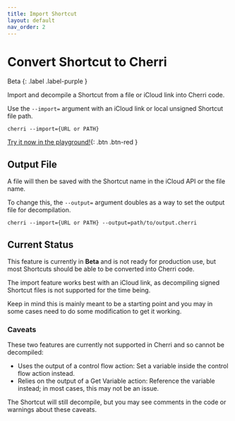 ```yaml
---
title: Import Shortcut
layout: default
nav_order: 2
---
```


# Convert Shortcut to Cherri

Beta
{: .label .label-purple }

Import and decompile a Shortcut from a file or iCloud link into Cherri code.

Use the `--import=` argument with an iCloud link or local unsigned Shortcut file path.

```console
cherri --import={URL or PATH}
```

[Try it now in the playground!](https://playground.cherrilang.org){: .btn .btn-red }

## Output File

A file will then be saved with the Shortcut name in the iCloud API or the file name.

To change this, the `--output=` argument doubles as a way to set the output file for decompilation.

```console
cherri --import={URL or PATH} --output=path/to/output.cherri
```

## Current Status

This feature is currently in **Beta** and is not ready for production use, but most Shortcuts should be able to be converted into Cherri code.

The import feature works best with an iCloud link, as decompiling signed Shortcut files is not supported for the time being.

Keep in mind this is mainly meant to be a starting point and you may in some cases need to do some modification to get it working.

### Caveats

These two features are currently not supported in Cherri and so cannot be decompiled:

- Uses the output of a control flow action: Set a variable inside the control flow action instead.
- Relies on the output of a Get Variable action: Reference the variable instead; in most cases, this may not be an issue.

The Shortcut will still decompile, but you may see comments in the code or warnings about these caveats.
